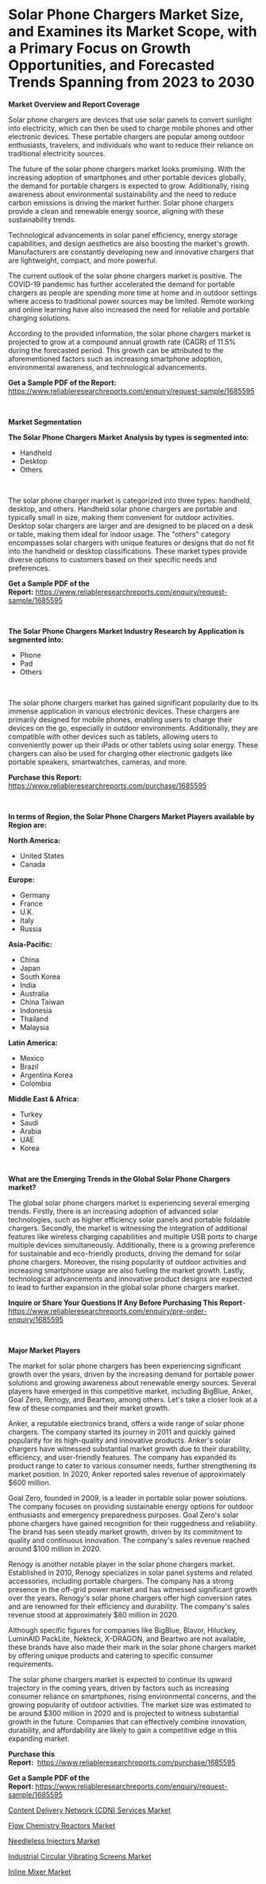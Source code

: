 <p><h1>Solar Phone Chargers Market Size, and Examines its Market Scope, with a Primary Focus on Growth Opportunities, and Forecasted Trends Spanning from 2023 to 2030</h1></p><p><strong>Market Overview and Report Coverage</strong></p>
<p><p>Solar phone chargers are devices that use solar panels to convert sunlight into electricity, which can then be used to charge mobile phones and other electronic devices. These portable chargers are popular among outdoor enthusiasts, travelers, and individuals who want to reduce their reliance on traditional electricity sources.</p><p>The future of the solar phone chargers market looks promising. With the increasing adoption of smartphones and other portable devices globally, the demand for portable chargers is expected to grow. Additionally, rising awareness about environmental sustainability and the need to reduce carbon emissions is driving the market further. Solar phone chargers provide a clean and renewable energy source, aligning with these sustainability trends.</p><p>Technological advancements in solar panel efficiency, energy storage capabilities, and design aesthetics are also boosting the market's growth. Manufacturers are constantly developing new and innovative chargers that are lightweight, compact, and more powerful.</p><p>The current outlook of the solar phone chargers market is positive. The COVID-19 pandemic has further accelerated the demand for portable chargers as people are spending more time at home and in outdoor settings where access to traditional power sources may be limited. Remote working and online learning have also increased the need for reliable and portable charging solutions.</p><p>According to the provided information, the solar phone chargers market is projected to grow at a compound annual growth rate (CAGR) of 11.5% during the forecasted period. This growth can be attributed to the aforementioned factors such as increasing smartphone adoption, environmental awareness, and technological advancements.</p></p>
<p><strong>Get a Sample PDF of the Report:</strong> <a href="https://www.reliableresearchreports.com/enquiry/request-sample/1685595">https://www.reliableresearchreports.com/enquiry/request-sample/1685595</a></p>
<p>&nbsp;</p>
<p><strong>Market Segmentation</strong></p>
<p><strong>The Solar Phone Chargers Market Analysis by types is segmented into:</strong></p>
<p><ul><li>Handheld</li><li>Desktop</li><li>Others</li></ul></p>
<p>&nbsp;</p>
<p><p>The solar phone charger market is categorized into three types: handheld, desktop, and others. Handheld solar phone chargers are portable and typically small in size, making them convenient for outdoor activities. Desktop solar chargers are larger and are designed to be placed on a desk or table, making them ideal for indoor usage. The "others" category encompasses solar chargers with unique features or designs that do not fit into the handheld or desktop classifications. These market types provide diverse options to customers based on their specific needs and preferences.</p></p>
<p><strong>Get a Sample PDF of the Report:</strong>&nbsp;<a href="https://www.reliableresearchreports.com/enquiry/request-sample/1685595">https://www.reliableresearchreports.com/enquiry/request-sample/1685595</a></p>
<p>&nbsp;</p>
<p><strong>The Solar Phone Chargers Market Industry Research by Application is segmented into:</strong></p>
<p><ul><li>Phone</li><li>Pad</li><li>Others</li></ul></p>
<p>&nbsp;</p>
<p><p>The solar phone chargers market has gained significant popularity due to its immense application in various electronic devices. These chargers are primarily designed for mobile phones, enabling users to charge their devices on the go, especially in outdoor environments. Additionally, they are compatible with other devices such as tablets, allowing users to conveniently power up their iPads or other tablets using solar energy. These chargers can also be used for charging other electronic gadgets like portable speakers, smartwatches, cameras, and more.</p></p>
<p><strong>Purchase this Report:</strong>&nbsp; <a href="https://www.reliableresearchreports.com/purchase/1685595">https://www.reliableresearchreports.com/purchase/1685595</a></p>
<p>&nbsp;</p>
<p><strong>In terms of Region, the Solar Phone Chargers Market Players available by Region are:</strong></p>
<p>
    <p> <strong> North America: </strong>
        <ul>
            <li>United States</li>
            <li>Canada</li>
        </ul>
        </p> 
    <p> <strong> Europe: </strong>
        <ul>
            <li>Germany</li>
            <li>France</li>
            <li>U.K.</li>
            <li>Italy</li>
            <li>Russia</li>
        </ul>
        </p> 
    <p> <strong> Asia-Pacific: </strong>
        <ul>
            <li>China</li>
            <li>Japan</li>
            <li>South Korea</li>
            <li>India</li>
            <li>Australia</li>
            <li>China Taiwan</li>
            <li>Indonesia</li>
            <li>Thailand</li>
            <li>Malaysia</li>
        </ul>
        </p> 
    <p> <strong> Latin America: </strong>
        <ul>
            <li>Mexico</li>
            <li>Brazil</li>
            <li>Argentina Korea</li>
            <li>Colombia</li>
        </ul>
        </p> 
    <p> <strong> Middle East & Africa: </strong>
        <ul>
            <li>Turkey</li>
            <li>Saudi</li>
            <li>Arabia</li>
            <li>UAE</li>
            <li>Korea</li>
        </ul>
    </p>
    </p>
<p>&nbsp;</p>
<p><strong>What are the Emerging Trends in the Global Solar Phone Chargers market?</strong></p>
<p><p>The global solar phone chargers market is experiencing several emerging trends. Firstly, there is an increasing adoption of advanced solar technologies, such as higher efficiency solar panels and portable foldable chargers. Secondly, the market is witnessing the integration of additional features like wireless charging capabilities and multiple USB ports to charge multiple devices simultaneously. Additionally, there is a growing preference for sustainable and eco-friendly products, driving the demand for solar phone chargers. Moreover, the rising popularity of outdoor activities and increasing smartphone usage are also fueling the market growth. Lastly, technological advancements and innovative product designs are expected to lead to further expansion in the global solar phone chargers market.</p></p>
<p><strong>Inquire or Share Your Questions If Any Before Purchasing This Report</strong>- <a href="https://www.reliableresearchreports.com/enquiry/pre-order-enquiry/1685595">https://www.reliableresearchreports.com/enquiry/pre-order-enquiry/1685595</a></p>
<p>&nbsp;</p>
<p><strong>Major Market Players</strong></p>
<p><p>The market for solar phone chargers has been experiencing significant growth over the years, driven by the increasing demand for portable power solutions and growing awareness about renewable energy sources. Several players have emerged in this competitive market, including BigBlue, Anker, Goal Zero, Renogy, and Beartwo, among others. Let's take a closer look at a few of these companies and their market growth.</p><p>Anker, a reputable electronics brand, offers a wide range of solar phone chargers. The company started its journey in 2011 and quickly gained popularity for its high-quality and innovative products. Anker's solar chargers have witnessed substantial market growth due to their durability, efficiency, and user-friendly features. The company has expanded its product range to cater to various consumer needs, further strengthening its market position. In 2020, Anker reported sales revenue of approximately $600 million.</p><p>Goal Zero, founded in 2009, is a leader in portable solar power solutions. The company focuses on providing sustainable energy options for outdoor enthusiasts and emergency preparedness purposes. Goal Zero's solar phone chargers have gained recognition for their ruggedness and reliability. The brand has seen steady market growth, driven by its commitment to quality and continuous innovation. The company's sales revenue reached around $100 million in 2020.</p><p>Renogy is another notable player in the solar phone chargers market. Established in 2010, Renogy specializes in solar panel systems and related accessories, including portable chargers. The company has a strong presence in the off-grid power market and has witnessed significant growth over the years. Renogy's solar phone chargers offer high conversion rates and are renowned for their efficiency and durability. The company's sales revenue stood at approximately $80 million in 2020.</p><p>Although specific figures for companies like BigBlue, Blavor, Hiluckey, LuminAID PackLite, Nekteck, X-DRAGON, and Beartwo are not available, these brands have also made their mark in the solar phone chargers market by offering unique products and catering to specific consumer requirements.</p><p>The solar phone chargers market is expected to continue its upward trajectory in the coming years, driven by factors such as increasing consumer reliance on smartphones, rising environmental concerns, and the growing popularity of outdoor activities. The market size was estimated to be around $300 million in 2020 and is projected to witness substantial growth in the future. Companies that can effectively combine innovation, durability, and affordability are likely to gain a competitive edge in this expanding market.</p></p>
<p><strong>Purchase this Report:</strong>&nbsp;&nbsp;<a href="https://www.reliableresearchreports.com/purchase/1685595">https://www.reliableresearchreports.com/purchase/1685595</a></p>
<p></p>
<p><strong>Get a Sample PDF of the Report:</strong>&nbsp;<a href="https://www.reliableresearchreports.com/enquiry/request-sample/1685595">https://www.reliableresearchreports.com/enquiry/request-sample/1685595</a></p>
<p><p><a href="https://www.linkedin.com/pulse/content-delivery-network-cdn-services-market-size-share-global/">Content Delivery Network (CDN) Services Market</a></p><p><a href="https://medium.com/@loriwatson1948/flow-chemistry-reactors-market-size-growth-forecast-2023-2030-bba796c9521d">Flow Chemistry Reactors Market</a></p><p><a href="https://medium.com/@henrykihn/needleless-injectors-market-size-cagr-trends-2024-2030-0ceaf4b90977">Needleless Injectors Market</a></p><p><a href="https://github.com/amonskiyk/Market-Research-Report-List-1/blob/main/industrial-circular-vibrating-screens-market.md">Industrial Circular Vibrating Screens Market</a></p><p><a href="https://github.com/gaydyna/Market-Research-Report-List-1/blob/main/inline-mixer-market.md">Inline Mixer Market</a></p></p>